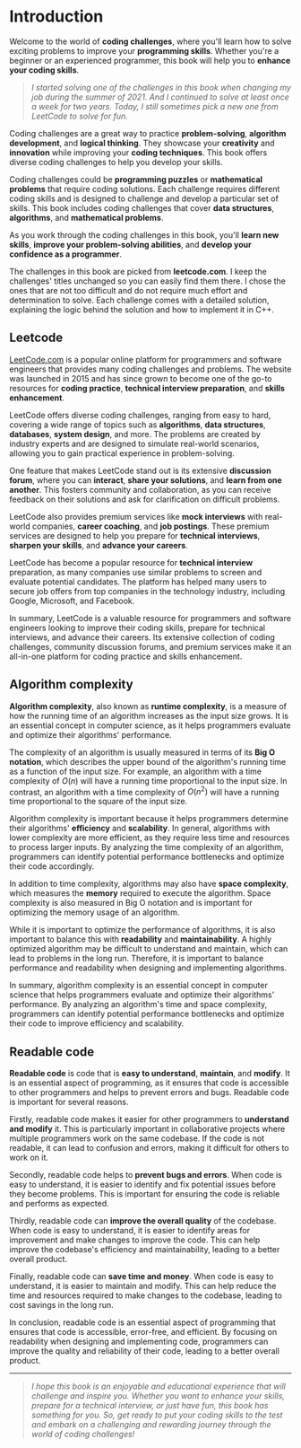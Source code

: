 # Introduction

Welcome to the world of **coding challenges**, where you'll learn how to solve exciting problems to improve your **programming skills**. Whether you're a beginner or an experienced programmer, this book will help you to **enhance your coding skills**.

> *I started solving one of the challenges in this book when changing my job during the summer of 2021. And I continued to solve at least once a week for two years. Today, I still sometimes pick a new one from LeetCode to solve for fun.*

Coding challenges are a great way to practice **problem-solving**, **algorithm development**, and **logical thinking**. They showcase your **creativity** and **innovation** while improving your **coding techniques**. This book offers diverse coding challenges to help you develop your skills.

Coding challenges could be **programming puzzles** or **mathematical problems** that require coding solutions. Each challenge requires different coding skills and is designed to challenge and develop a particular set of skills. This book includes coding challenges that cover **data structures**, **algorithms**, and **mathematical problems**.

As you work through the coding challenges in this book, you'll **learn new skills**, **improve your problem-solving abilities**, and **develop your confidence as a programmer**. 

The challenges in this book are picked from **leetcode.com**. I keep the challenges' titles unchanged so you can easily find them there. I chose the ones that are not too difficult and do not require much effort and determination to solve. Each challenge comes with a detailed solution, explaining the logic behind the solution and how to implement it in C++.

## Leetcode

[LeetCode.com](https://leetcode.com) is a popular online platform for programmers and software engineers that provides many coding challenges and problems. The website was launched in 2015 and has since grown to become one of the go-to resources for **coding practice**, **technical interview preparation**, and **skills enhancement**.

LeetCode offers diverse coding challenges, ranging from easy to hard, covering a wide range of topics such as **algorithms**, **data structures**, **databases**, **system design**, and more. The problems are created by industry experts and are designed to simulate real-world scenarios, allowing you to gain practical experience in problem-solving.

One feature that makes LeetCode stand out is its extensive **discussion forum**, where you can **interact**, **share your solutions**, and **learn from one another**. This fosters community and collaboration, as you can receive feedback on their solutions and ask for clarification on difficult problems.

LeetCode also provides premium services like **mock interviews** with real-world companies, **career coaching**, and **job postings**. These premium services are designed to help you prepare for **technical interviews**, **sharpen your skills**, and **advance your careers**.

LeetCode has become a popular resource for **technical interview** preparation, as many companies use similar problems to screen and evaluate potential candidates. The platform has helped many users to secure job offers from top companies in the technology industry, including Google, Microsoft, and Facebook.

In summary, LeetCode is a valuable resource for programmers and software engineers looking to improve their coding skills, prepare for technical interviews, and advance their careers. Its extensive collection of coding challenges, community discussion forums, and premium services make it an all-in-one platform for coding practice and skills enhancement.

## Algorithm complexity

**Algorithm complexity**, also known as **runtime complexity**, is a measure of how the running time of an algorithm increases as the input size grows. It is an essential concept in computer science, as it helps programmers evaluate and optimize their algorithms' performance.

The complexity of an algorithm is usually measured in terms of its **Big O notation**, which describes the upper bound of the algorithm's running time as a function of the input size. For example, an algorithm with a time complexity of $O(n)$ will have a running time proportional to the input size. In contrast, an algorithm with a time complexity of $O(n^2)$ will have a running time proportional to the square of the input size.

Algorithm complexity is important because it helps programmers determine their algorithms' **efficiency** and **scalability**. In general, algorithms with lower complexity are more efficient, as they require less time and resources to process larger inputs. By analyzing the time complexity of an algorithm, programmers can identify potential performance bottlenecks and optimize their code accordingly.

In addition to time complexity, algorithms may also have **space complexity**, which measures the **memory** required to execute the algorithm. Space complexity is also measured in Big O notation and is important for optimizing the memory usage of an algorithm.

While it is important to optimize the performance of algorithms, it is also important to balance this with **readability** and **maintainability**. A highly optimized algorithm may be difficult to understand and maintain, which can lead to problems in the long run. Therefore, it is important to balance performance and readability when designing and implementing algorithms.

In summary, algorithm complexity is an essential concept in computer science that helps programmers evaluate and optimize their algorithms' performance. By analyzing an algorithm's time and space complexity, programmers can identify potential performance bottlenecks and optimize their code to improve efficiency and scalability.


## Readable code
**Readable code** is code that is **easy to understand**, **maintain**, and **modify**. It is an essential aspect of programming, as it ensures that code is accessible to other programmers and helps to prevent errors and bugs. Readable code is important for several reasons.

Firstly, readable code makes it easier for other programmers to **understand and modify** it. This is particularly important in collaborative projects where multiple programmers work on the same codebase. If the code is not readable, it can lead to confusion and errors, making it difficult for others to work on it.

Secondly, readable code helps to **prevent bugs and errors**. When code is easy to understand, it is easier to identify and fix potential issues before they become problems. This is important for ensuring the code is reliable and performs as expected.

Thirdly, readable code can **improve the overall quality** of the codebase. When code is easy to understand, it is easier to identify areas for improvement and make changes to improve the code. This can help improve the codebase's efficiency and maintainability, leading to a better overall product.

Finally, readable code can **save time and money**. When code is easy to understand, it is easier to maintain and modify. This can help reduce the time and resources required to make changes to the codebase, leading to cost savings in the long run.

In conclusion, readable code is an essential aspect of programming that ensures that code is accessible, error-free, and efficient. By focusing on readability when designing and implementing code, programmers can improve the quality and reliability of their code, leading to a better overall product.


---


> *I hope this book is an enjoyable and educational experience that will challenge and inspire you. Whether you want to enhance your skills, prepare for a technical interview, or just have fun, this book has something for you. So, get ready to put your coding skills to the test and embark on a challenging and rewarding journey through the world of coding challenges!*
